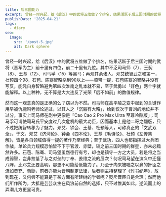 ```yaml
---
title: 后三国能力
excerpt: 曾经一时兴起，给《后汉》中的武将五维做了个排名，结果活跃于后三国时期的武将（晋军为主）前十里有四位，前二十里有九位。
publishDate: '2025-04-21'
tags:
  - diary
seo:
  image:
    src: '/post-5.jpg'
    alt: Dark sphere
---
```


曾经一时兴起，给《后汉》中的武将五维做了个排名，结果活跃于后三国时期的武将（晋军为主）前十里有四位，前二十里有九位。其中不乏司马师（7）、王昶（8）、王基（12）、司马孚（15）等黑马；再观其余诸人，邓艾统智武之和第一，杜预四个98，石苞、陈骞智略杀到90以上——顺带一提，石苞陈骞的智略并没有写反，能凭自身智略避免第四次淮南之乱本就不易，至于武勇以「好色」两个字就能解释。以上种种，无不算是大大违反了光荣「后不如前」的数值规律。

然而这一观念真的是正确的么？窃以为不然。司马师在高平陵之变中起到的关键作用早被仇鹿鸣老师论述过，以其人之「沉毅有大略」，给到仅次于曹刘的地位并不过分，事实上司马师在剧中更像是「Cao Cao 2 Pro Max Ultra 至尊冷酷版」；司马孚可谓使司马氏平安度过几次危机的最大功臣，因而基本上是他二哥之翻版，只不过把统智转移为了魅力。邓艾、钟会、王基、杜预等人，可称真正的「文武双全」，于文，邓艾《济河论》、钟会《四本论》、王基《毛诗驳》、杜预《左传集解》，皆是各自领域值得一提的著作乃至经典；至于武功，四人也都指挥过大兵团作战，单论兵力规模恐怕皆不下于官渡、赤壁，较之前三国时期的群星，亦未必黯然许多。石苞、陈骞、司马望虽然德行有亏，却也是镇守一方之大员，若是将之当成弱智，岂非拉低了与之对垒的丁奉、姜维之流的层次？何况司马望在演义中还懂八阵，比邓艾还要高明，那更不可能给低能力了。乃至于向来被嗤之以鼻的奸臣之流如贾充、荀勖，前者亦能为晋朝制定法律，后者则主持整理了《竹书纪年》，放到现在，又何尝不能算是于某方面有所建树的学者呢？贬斥晋臣自是合理；然而他们所作所为，大抵是芸芸众生在风浪前自然的选择，只不过惟其如此，逆流而上的弄潮儿方更显可贵。

